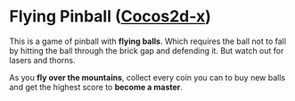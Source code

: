# Flying Pinball (<a href="https://www.cocos.com/en/">Cocos2d-x</a>)

This is a game of pinball with <b>flying balls</b>. Which requires the ball not to fall by hitting the ball through the brick gap and defending it. But watch out for lasers and thorns.

As you <b>fly over the mountains</b>, collect every coin you can to buy new balls and get the highest score to <b>become a master</b>.
